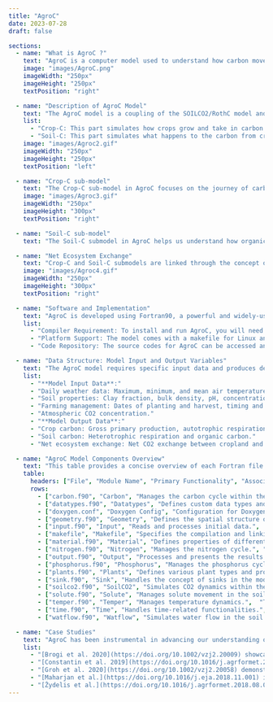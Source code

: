 ```yaml
---
title: "AgroC"
date: 2023-07-28
draft: false

sections:  
  - name: "What is AgroC ?"
    text: "AgroC is a computer model used to understand how carbon moves in and out of agricultural soil, which is called the 'carbon budget' of the farm or field. The model helps scientists understand how much carbon is being absorbed by crops, how much is stored in the soil, and how much is exchanged with the atmosphere. Understanding the carbon budget of agroecosystems has implications for climate change mitigation and sustainable land management.Visit the official [AgroC documentation](https://www.sciencedirect.com/science/article/abs/pii/S0168192308002062) for detailed information."
    image: "images/AgroC.png"
    imageWidth: "250px"
    imageHeight: "250px"
    textPosition: "right"

  - name: "Description of AgroC Model"
    text: "The AgroC model is a coupling of the SOILCO2/RothC model and the SUCROS model for crop growth. It simulates water, heat, and CO2 flux in a soil column, as well as the turnover of depth-specific carbon pools. The model has been validated in various laboratory and field studies, ensuring its accuracy and reliability.The AgroC has two main parts:"
    list:
      - "Crop-C: This part simulates how crops grow and take in carbon from the air during photosynthesis."
      - "Soil-C: This part simulates what happens to the carbon from crop residues and other organic sources in the soil."
    image: "images/Agroc2.gif"
    imageWidth: "250px"
    imageHeight: "250px"
    textPosition: "left"

  - name: "Crop-C sub-model"
    text: "The Crop-C sub-model in AgroC focuses on the journey of carbon in the life of a plant. It calculates how much carbon the plant absorbs from the atmosphere through photosynthesis (also known as Gross Primary Production or GPP). It then considers how much of this carbon the plant uses for its own growth and basic life functions, a process known as Autotrophic Respiration (RA). The remaining carbon, termed as Net Primary Production (NPP), is the balance between what the plant takes in and what it uses. The sub-model also tracks how much of this remaining carbon gets transferred into the soil."
    image: "images/Agroc3.gif"
    imageWidth: "250px"
    imageHeight: "300px"
    textPosition: "right"

  - name: "Soil-C sub-model"
    text: "The Soil-C submodel in AgroC helps us understand how organic carbon moves and changes in agricultural soils. It considers the balance between carbon going into the soil and carbon leaving the soil. By considering these processes, the model gives insight into how carbon levels change in agricultural soils over time."

  - name: "Net Ecosystem Exchange"
    text: "Crop-C and Soil-C submodels are linked through the concept of Net Ecosystem Exchange (NEE). NEE represents the balance between carbon gained by the ecosystem and carbon lost by the ecosystem. Understanding NEE helps us determine whether an ecosystem is acting as a net carbon sink (absorbing more carbon than it releases) or a net carbon source (releasing more carbon than it absorbs)."
    image: "images/Agroc4.gif"
    imageWidth: "250px"
    imageHeight: "300px"
    textPosition: "right"

  - name: "Software and Implementation"
    text: "AgroC is developed using Fortran90, a powerful and widely-used programming language for numerical and scientific computing."
    list:
      - "Compiler Requirement: To install and run AgroC, you will need a Fortran compiler."
      - "Platform Support: The model comes with a makefile for Linux and Mac. However, for Windows users, the installation and setup process is more manual and might require additional steps."
      - "Code Repository: The source codes for AgroC can be accessed and downloaded from the SVN repository. Use the following command to checkout the latest version: `svn co svn://icg4lts.icg.kfa-juelich.de/agroc_codes_v3`."

  - name: "Data Structure: Model Input and Output Variables"
    text: "The AgroC model requires specific input data and produces detailed output data for comprehensive analysis."
    list:
      - "**Model Input Data**:"
      - "Daily weather data: Maximum, minimum, and mean air temperature, solar radiation, and precipitation."
      - "Soil properties: Clay fraction, bulk density, pH, concentrations of organic carbon, and total nitrogen."
      - "Farming management: Dates of planting and harvest, timing and rates of fertilizer application, manure inputs, and crop residue management."
      - "Atmospheric CO2 concentration."
      - "**Model Output Data**:"
      - "Crop carbon: Gross primary production, autotrophic respiration, and net primary production."
      - "Soil carbon: Heterotrophic respiration and organic carbon."
      - "Net ecosystem exchange: Net CO2 exchange between cropland and the atmosphere."

  - name: "AgroC Model Components Overview"
    text: "This table provides a concise overview of each Fortran file within the AgroC model, detailing their primary functions, key subroutines, associated variables, and input/output behaviors. It serves as a quick reference guide for understanding the modular structure and core functionalities of the AgroC ecosystem model."
    table:
      headers: ["File", "Module Name", "Primary Functionality", "Associated Variables", "Input/Output"]
      rows:
        - ["carbon.f90", "Carbon", "Manages the carbon cycle within the AgroSea model.", "CO2Top, CO2Bot, NPP, GPP", "Output: Carbon fluxes"]
        - ["datatypes.f90", "Datatypes", "Defines custom data types and structures.", "Custom data types and structures.", "Not directly applicable"]
        - ["doxygen.conf", "Doxygen Config", "Configuration for Doxygen documentation.",  "N/A", "N/A"]
        - ["geometry.f90", "Geometry", "Defines the spatial structure or layout.", "Spatial dimensions or properties.", "Input for spatial setup"]
        - ["input.f90", "Input", "Reads and processes initial data.",  "lSurf, rSoil, Prec, iTemp, jTemp", "Input: Various datasets"]
        - ["makefile", "Makefile", "Specifies the compilation and linking rules for building the AgroC model.",  "N/A", "N/A"]
        - ["material.f90", "Material", "Defines properties of different soil materials.", "Soil properties", "Input for material properties"]
        - ["nitrogen.f90", "Nitrogen", "Manages the nitrogen cycle.", "Nitrogen pools and fluxes.", "Output for nitrogen fluxes"]
        - ["output.f90", "Output", "Processes and presents the results.", "GPP, NPP, TER, NEE", "Output: Simulation results"]
        - ["phosphorus.f90", "Phosphorus", "Manages the phosphorus cycle.",  "Phosphorus pools and fluxes.", "Output for phosphorus fluxes"]
        - ["plants.f90", "Plants", "Defines various plant types and properties.",  "Plant types and properties.", "Both, depending on plant data"]
        - ["sink.f90", "Sink", "Handles the concept of sinks in the model.", "Sink dynamics and quantities.", "Output for modeled sink quantities"]
        - ["soilco2.f90", "SoilCO2", "Simulates CO2 dynamics within the soil.",  "CO2 pools and fluxes in soil.", "Output for soil CO2 fluxes"]
        - ["solute.f90", "Solute", "Manages solute movement in the soil.", "Solute concentrations and transport.", "Input for initial solute conditions"]
        - ["temper.f90", "Temper", "Manages temperature dynamics.",  "Temperature values and fluxes.", "Output for temperature values"]
        - ["time.f90", "Time", "Handles time-related functionalities.",  "Time values and steps.", "Input for time setup"]
        - ["watflow.f90", "Watflow", "Simulates water flow in the soil.", "Water flow values and parameters.", "Input for initial water conditions"]

  - name: "Case Studies"
    text: "AgroC has been instrumental in advancing our understanding of crop growth dynamics, soil interactions, and effective agricultural management strategies. The following case studies illustrate AgroC's capability to adapt to different regional climates, management practices, and specific agricultural needs, providing invaluable insights for future agricultural planning and sustainability."
    list:
      - "[Brogi et al. 2020](https://doi.org/10.1002/vzj2.20009) showcased AgroC's application in simulating crop growth and yield relative to soil properties over a square kilometer scale. By integrating a geophysics-based soil map with land use information, the AgroC effectively simulated soil water content dynamics and crop growth for a variety of crops such as sugar beet, maize, potato, wheat, barley, and rapeseed. The study highlights AgroC's accuracy in replicating observed leaf area index and yield data, underscoring its potential in precision agriculture and strategic decision-making."
      - "[Constantin et al. 2019](https://doi.org/10.1016/j.agrformet.2019.05.013) illustrated AgroC's role in a comparative study assessing the impact of crop management and spatial data resolution on regional-scale crop model outputs. In this research, AgroC, among other models, was used to simulate winter wheat and maize over 30 years in North Rhine-Westphalia, Germany. The study explored adaptive management strategies considering local climatic conditions, such as varying sowing dates and nitrogen fertilization, and assessed their effects on crop yield, evapotranspiration, and drainage. Notably, AgroC's predictions showed particular sensitivity to these management changes, underlining its utility in modeling agricultural systems where management practices and spatial resolution are crucial factors."
      - "[Groh et al. 2020](https://doi.org/10.1002/vzj2.20058) demonstrated AgroC's effectiveness in a model intercomparison study on crop growth and soil water fluxes at erosion-affected sites. Utilizing the TERENO-SOILCan lysimeter network, AgroC effectively simulated various agronomic and environmental variables, emphasizing its critical role in modeling and understanding the complexities of agricultural systems influenced by soil heterogeneity."
      - "[Maharjan et al.](https://doi.org/10.1016/j.eja.2018.11.001) investigated how using different levels of detailed information (data aggregation) affects predictions of crop yields in Mediterranean and temperate climates using AgroC and other models. The study revealed significant differences in data aggregation effects between these climates, particularly for spring crops in the Mediterranean region. This highlights the importance of using detailed local data for reliable crop forecasts, especially in areas with diverse weather and soil conditions."
      - "[Žydelis et al.](https://doi.org/10.1016/j.agrformet.2018.08.011) examined how cooler weather and limited water supply affect maize growth, using the AgroC model. The study, conducted in a region with a cooler climate, showed that AgroC can accurately simulate maize growth in these challenging conditions. It was found that cooler weather has a bigger impact on maize yields than occasional water shortages. This research is important for understanding how to grow maize in areas with cooler temperatures, highlighting the usefulness of AgroC in adapting farming practices to different environmental conditions."
---
```

